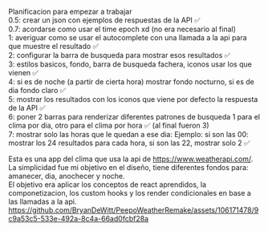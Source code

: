 Planificacion para empezar a trabajar  
0.5: crear un json con ejemplos de respuestas de la API ✅  
0.7: acordarse como usar el time epoch xd (no era necesario al final)  
1: averiguar como se usar el autocomplete con una llamada a la api para que muestre el resultado ✅  
2: configurar la barra de busqueda para mostrar esos resultados ✅  
3: estilos basicos, fondo, barra de busqueda fachera, iconos usar los que vienen ✅  
4: si es de noche (a partir de cierta hora) mostrar fondo nocturno, si es de dia fondo claro ✅  
5: mostrar los resultados con los iconos que viene por defecto la respuesta de la API ✅  
6: poner 2 barras para renderizar diferentes patrones de busqueda 1 para el clima por dia,  otro para el clima por hora ✅ (al final fueron 3)  
7: mostrar solo las horas que le quedan a ese dia: Ejemplo: si son las 00: mostrar los 24 resultados para cada hora, si son las 22, mostrar solo 2 ✅  

Esta es una app del clima que usa la api de https://www.weatherapi.com/.  
La simplicidad fue mi objetivo en el diseño, tiene diferentes fondos para: amanecer, dia, anochecer y noche.  
El objetivo era aplicar los conceptos de react aprendidos, la componetizacion, los custom hooks y los render condicionales en base a las llamadas a la api.  
https://github.com/BryanDeWitt/PeepoWeatherRemake/assets/106171478/9c9a53c5-533e-492a-8c4a-66ad0fcbf28a  
